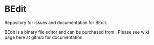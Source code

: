 # BEdit
Repository for issues and documentation for BEdit.

BEdit is a binary file editor and can be purchased from <todo-insert-link-here>. Please see wiki page here at github for documentation.
